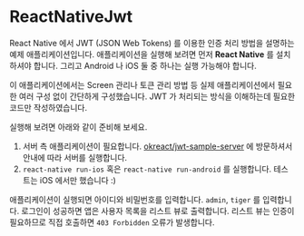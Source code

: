 # ReactNativeJwt

React Native 에서 JWT (JSON Web Tokens) 를 이용한 인증 처리 방법을 설명하는 예제 애플리케이션입니다. 애플리케이션을 실행해 보려면 먼저 **React Native** 를 설치하셔야 합니다. 그리고 Android 나 iOS 둘 중 하나는 실행 가능해야 합니다.  

이 애플리케이션에서는 Screen 관리나 토큰 관리 방법 등 실제 애플리케이션에서 필요한 여러 구성 없이 간단하게 구성했습니다. JWT 가 처리되는 방식을 이해하는데 필요한 코드만 작성하였습니다.

실행해 보려면 아래와 같이 준비해 보세요.

1. 서버 측 애플리케이션이 필요합니다. [okreact/jwt-sample-server](https://github.com/okreact/jwt-sample-server) 에 방문하셔서 안내에 따라 서버를 실행합니다.
3. ``react-native run-ios`` 혹은 ``react-native run-android`` 를 실행합니다. 테스트는 iOS 에서만 했습니다 :)

애플리케이션이 실행되면 아이디와 비밀번호를 입력합니다. ``admin``, ``tiger`` 를 입력합니다. 로그인이 성공하면 앱은 사용자 목록을 리스트 뷰로 출력합니다. 리스트 뷰는 인증이 필요하므로 직접 호출하면 ``403 Forbidden`` 오류가 발생합니다.
